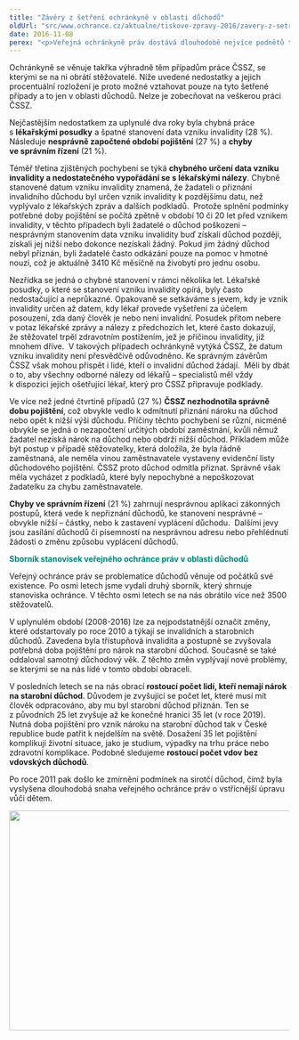 ```yaml
---
title: "Závěry z šetření ochránkyně v oblasti důchodů"
oldUrl: "src/www.ochrance.cz/aktualne/tiskove-zpravy-2016/zavery-z-setreni-ochrankyne-v-oblasti-duchodu"
date: 2016-11-08
perex: "<p>Veřejná ochránkyně práv dostává dlouhodobě nejvíce podnětů týkajících se důchodů. V letech 2014 a 2015 obdržela ochránkyně celkem 857 podnětů z této agendy. V 70 % případů jsme stěžovatelům pomohli formou rady nebo jiné pomoci, aniž by došlo k zahájení šetření.  Ve 185 případech jsme zahájili šetření. Z těchto případů jsme v 87 konstatovali pochybení (47 %), většinou ze strany České správy sociálního zabezpečení (ČSSZ). V drtivé většině případů orgány uznaly svá pochybení, a pokud to bylo ještě možné, chyby napravily. Celkově spolupráci s ČSSZ hodnotíme pozitivně. Musíme také upozornit, že se na nás obrací rostoucí počet lidí, kteří nedosáhnou na starobní důchod.</p>"
---
```


<!-- imported from the old website -->

<p>Ochránkyně se věnuje takřka výhradně těm případům práce ČSSZ, se kterými se na ni obrátí stěžovatelé. Níže uvedené nedostatky a jejich procentuální rozložení je proto možné vztahovat pouze na tyto šetřené případy a to jen v oblasti důchodů. Nelze je zobecňovat na veškerou práci ČSSZ. </p> <p>Nejčastějším nedostatkem za uplynulé dva roky byla chybná práce s <b>lékařskými posudky</b> a špatné stanovení data vzniku invalidity (28 %). Následuje <b>nesprávně započtené období pojištění</b> (27 %) a <b>chyby ve správním řízení</b> (21 %). </p> <p>Téměř třetina zjištěných pochybení se týká <b>chybného určení data vzniku invalidity a nedostatečného vypořádání se s lékařskými nálezy</b>. Chybně stanovené datum vzniku invalidity znamená, že žadateli o přiznání invalidního důchodu byl určen vznik invalidity k pozdějšímu datu, než vyplývalo z lékařských zpráv a dalších podkladů.  Protože splnění podmínky potřebné doby pojištění se počítá zpětně v období 10 či 20 let před vznikem invalidity, v těchto případech byli žadatelé o důchod poškozeni – nesprávným stanovením data vzniku invalidity buď získali důchod později, získali jej nižší nebo dokonce nezískali žádný. Pokud jim žádný důchod nebyl přiznán, byli žadatelé často odkázání pouze na pomoc v hmotné nouzi, což je aktuálně 3410 Kč měsíčně na živobytí pro jednu osobu. </p> <p>Nezřídka se jedná o chybné stanovení v rámci několika let. Lékařské posudky, o které se stanovení vzniku invalidity opírá, byly často nedostačující a neprůkazné. Opakovaně se setkáváme s jevem, kdy je vznik invalidity určen až datem, kdy lékař provede vyšetření za účelem posouzení, zda daný člověk je nebo není invalidní. Posudek přitom nebere v potaz lékařské zprávy a nálezy z předchozích let, které často dokazují, že stěžovatel trpěl zdravotním postižením, jež je příčinou invalidity, již mnohem dříve.  V takových případech ochránkyně vytýká ČSSZ, že datum vzniku invalidity není přesvědčivě odůvodněno. Ke správným závěrům ČSSZ však mohou přispět i lidé, kteří o invalidní důchod žádají.  Měli by dbát o to, aby všechny odborné nálezy od lékařů – specialistů měl vždy k dispozici jejich ošetřující lékař, který pro ČSSZ připravuje podklady.</p> <p>Ve více než jedné čtvrtině případů (27 %) <b>ČSSZ nezhodnotila správně dobu pojištění</b>, což obvykle vedlo k odmítnutí přiznání nároku na důchod nebo opět k nižší výši důchodu. Příčiny těchto pochybení se různí, nicméně obvykle se jedná o nezapočtení určitých období zaměstnání, kvůli němuž žadatel nezíská nárok na důchod nebo obdrží nižší důchod. Příkladem může být postup v případě stěžovatelky, která doložila, že byla řádně zaměstnaná, ale neměla vinou zaměstnavatele vystaveny evidenční listy důchodového pojištění. ČSSZ proto důchod odmítla přiznat. Správně však měla vycházet z podkladů, které byly nepochybné a nepoškozovat žadatelku za chybu zaměstnavatele. </p> <p><b>Chyby ve správním řízení</b> (21 %) zahrnují nesprávnou aplikaci zákonných postupů, která vede k nepřiznání důchodů, ke stanovení nesprávné – obvykle nižší – částky, nebo k zastavení vyplácení důchodu.  Dalšími jevy jsou zasílání důchodů či písemností na nesprávnou adresu nebo přehlédnutí žádosti o změnu způsobu vyplácení důchodů. </p> <p><span style="color: rgb(0, 133, 118); font-size: 1em; font-weight: bold;">Sborník stanovisek veřejného ochránce práv v oblasti důchodů</span></p> <p>Veřejný ochránce práv se problematice důchodů věnuje od počátků své existence. Po osmi letech jsme vydali druhý sborník, který shrnuje stanoviska ochránce. V těchto osmi letech se na nás obrátilo více než 3500 stěžovatelů. </p> <p>V uplynulém období (2008-2016) lze za nejpodstatnější označit změny, které odstartovaly po roce 2010 a týkají se invalidních a starobních důchodů. Zavedena byla třístupňová invalidita a postupně se zvyšovala potřebná doba pojištění pro nárok na starobní důchod. Současně se také oddaloval samotný důchodový věk. Z těchto změn vyplývají nové problémy, se kterými se na nás lidé v tomto období obraceli. </p> <p>V posledních letech se na nás obrací <b>rostoucí počet lidí, kteří nemají nárok na starobní důchod</b>. Důvodem je zvyšující se počet let, které musí mít člověk odpracováno, aby mu byl starobní důchod přiznán. Ten se z původních 25 let zvyšuje až ke konečné hranici 35 let (v roce 2019). Nutná doba pojištění pro vznik nároku na starobní důchod tak v České republice bude patřit k nejdelším na světě. Dosažení 35 let pojištění komplikují životní situace, jako je studium, výpadky na trhu práce nebo zdravotní komplikace. Podobně sledujeme <b>rostoucí počet vdov bez vdovských důchodů</b>.</p> <p>Po roce 2011 pak došlo ke zmírnění podmínek na sirotčí důchod, čímž byla vyslyšena dlouhodobá snaha veřejného ochránce práv o vstřícnější úpravu vůči dětem. </p><p><img src="https://www.ochrance.cz/uploads/RTEmagicC_Duchody_soczab_Graf_2014_2015.png.png" width="600" height="395" alt="" /></p>
